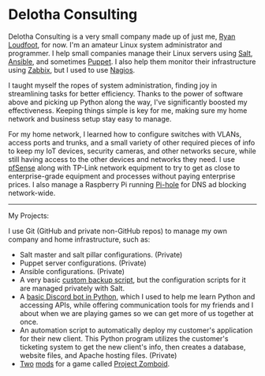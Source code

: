 # Delotha Consulting

Delotha Consulting is a very small company made up of just me, [Ryan Loudfoot](https://github.com/Elyrith), for now. I'm an amateur Linux system administrator and programmer. I help small companies manage their Linux servers using [Salt](https://saltproject.io/), [Ansible](https://www.ansible.com/), and sometimes [Puppet](https://www.puppet.com/). I also help them monitor their infrastructure using [Zabbix](https://www.zabbix.com/), but I used to use [Nagios](https://www.nagios.org/).

I taught myself the ropes of system administration, finding joy in streamlining tasks for better efficiency. Thanks to the power of software above and picking up Python along the way, I've significantly boosted my effectiveness. Keeping things simple is key for me, making sure my home network and business setup stay easy to manage.

For my home network, I learned how to configure switches with VLANs, access ports and trunks, and a small variety of other required pieces of info to keep my IoT devices, security cameras, and other networks secure, while still having access to the other devices and networks they need. I use [pfSense](https://www.pfsense.org/) along with TP-Link network equipment to try to get as close to enterprise-grade equipment and processes without paying enterprise prices. I also manage a Raspberry Pi running [Pi-hole](https://pi-hole.net/) for DNS ad blocking network-wide.

---

My Projects:

I use Git (GitHub and private non-GitHub repos) to manage my own company and home infrastructure, such as:

- Salt master and salt pillar configurations. (Private)
- Puppet server configurations. (Private)
- Ansible configurations. (Private)
- A very basic [custom backup script](https://github.com/Delotha/server-scripts), but the configuration scripts for it are managed privately with Salt.
- A [basic Discord bot in Python](https://github.com/Elyrith/py-discordbot), which I used to help me learn Python and accessing APIs, while offering communication tools for my friends and I about when we are playing games so we can get more of us together at once.
- An automation script to automatically deploy my customer's application for their new client. This Python program utilizes the customer's ticketing system to get the new client's info, then creates a database, website files, and Apache hosting files. (Private)
- [Two](https://github.com/Elyrith/project-zomboid-guns-blazin) [mods](https://github.com/Elyrith/project-zomboid-everything-weighs-nothing) for a game called [Project Zomboid](https://store.steampowered.com/app/108600/Project_Zomboid/).
